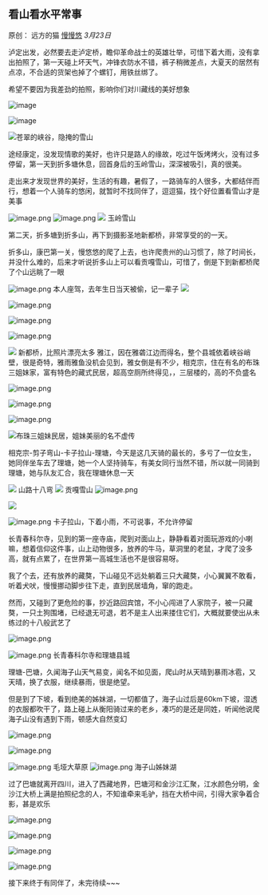 ## 看山看水平常事

原创： 远方的猫 [慢慢悠](javascript:void(0);) *3月23日*



泸定出发，必然要去走泸定桥，瞻仰革命战士的英雄壮举，可惜下着大雨，没有拿出拍照了，第一天碰上坏天气，冲锋衣防水不错，裤子稍微差点，大夏天的居然有点凉，不合适的货架也掉了个螺钉，用铁丝绑了。

 希望不要因为我差劲的拍照，影响你们对川藏线的美好想象

![image](http://upload-images.jianshu.io/upload_images/6273500-af36163ef5249060?imageMogr2/auto-orient/strip%7CimageView2/2/w/1240)

![image](http://upload-images.jianshu.io/upload_images/6273500-82ea67bee4870d80?imageMogr2/auto-orient/strip%7CimageView2/2/w/1240)

![苍翠的峡谷，隐掩的雪山](https://upload-images.jianshu.io/upload_images/6273500-9715cd2a5978b7a9.png?imageMogr2/auto-orient/strip%7CimageView2/2/w/1240)

途经康定，没发现情歌的美好，也许只是路人的缘故，吃过午饭烤烤火，没有过多停留，第一天到折多塘休息，回首身后的玉岭雪山，深深被吸引，真的很美。

走出来才发现世界的美好，生活的有趣，暑假了，一路骑车的人很多，大都结伴而行，想着一个人骑车的悠闲，就暂时不找同伴了，逗逗猫，找个好位置看雪山才是美事

![image.png](https://upload-images.jianshu.io/upload_images/6273500-9ee5385d6b6aab28.png?imageMogr2/auto-orient/strip%7CimageView2/2/w/1240)
![image.png](https://upload-images.jianshu.io/upload_images/6273500-7d167b2f7ed77127.png?imageMogr2/auto-orient/strip%7CimageView2/2/w/1240)
![](https://upload-images.jianshu.io/upload_images/6273500-9a11faab7f60221b.png?imageMogr2/auto-orient/strip%7CimageView2/2/w/1240)
玉岭雪山

第二天，折多塘到折多山，再下到摄影圣地新都桥，非常享受的的一天。

折多山，康巴第一关，慢悠悠的爬了上去，也许爬贵州的山习惯了，除了时间长，并没什么难的，后来才听说折多山上可以看贡嘎雪山，可惜了，倒是下到新都桥爬了个山远眺了一眼

![image.png](https://upload-images.jianshu.io/upload_images/6273500-bea057d76a81c2a0.png?imageMogr2/auto-orient/strip%7CimageView2/2/w/1240)
本人座驾，去年生日当天被偷，记一辈子
![](https://upload-images.jianshu.io/upload_images/6273500-747292e456ebd07d.png?imageMogr2/auto-orient/strip%7CimageView2/2/w/1240)

![image.png](https://upload-images.jianshu.io/upload_images/6273500-c34bd5ee54506dee.png?imageMogr2/auto-orient/strip%7CimageView2/2/w/1240)

![image.png](https://upload-images.jianshu.io/upload_images/6273500-f9964595fed8dfd6.png?imageMogr2/auto-orient/strip%7CimageView2/2/w/1240)

![image.png](https://upload-images.jianshu.io/upload_images/6273500-915b55c1750257cb.png?imageMogr2/auto-orient/strip%7CimageView2/2/w/1240)

![](https://upload-images.jianshu.io/upload_images/6273500-0994040f839694f0.png?imageMogr2/auto-orient/strip%7CimageView2/2/w/1240)
新都桥，比照片漂亮太多
雅江，因在雅砻江边而得名，整个县城依着峡谷峭壁，很是奇特，雅雨雅鱼没机会见到，雅女倒是有不少，相克宗，住在有名的布珠三姐妹家，富有特色的藏式民居，超高空厕所终得见，，三层楼的，高的不负盛名

![image.png](https://upload-images.jianshu.io/upload_images/6273500-ebd34f17eeadf1a5.png?imageMogr2/auto-orient/strip%7CimageView2/2/w/1240)

![image.png](https://upload-images.jianshu.io/upload_images/6273500-a292df3dc0ba6314.png?imageMogr2/auto-orient/strip%7CimageView2/2/w/1240)

![image.png](https://upload-images.jianshu.io/upload_images/6273500-c87eca8a422081ea.png?imageMogr2/auto-orient/strip%7CimageView2/2/w/1240)

![布珠三姐妹民居，姐妹美丽的名不虚传](https://upload-images.jianshu.io/upload_images/6273500-05b2afb00704c540.png?imageMogr2/auto-orient/strip%7CimageView2/2/w/1240)

相克宗-剪子弯山-卡子拉山-理塘，今天是这几天骑的最长的，多亏了一位女生，她同伴坐车去了理塘，她一个人坚持骑车，有美女同行当然不错，所以就一同骑到理塘，她与队友汇合，我在理塘休息一天

![](https://upload-images.jianshu.io/upload_images/6273500-b59f5082c6f6a950.png?imageMogr2/auto-orient/strip%7CimageView2/2/w/1240)
山路十八弯
![](https://upload-images.jianshu.io/upload_images/6273500-dc7ece9699e44e78.png?imageMogr2/auto-orient/strip%7CimageView2/2/w/1240)
贡嘎雪山
![image.png](https://upload-images.jianshu.io/upload_images/6273500-c7bc4cadedc4b9ea.png?imageMogr2/auto-orient/strip%7CimageView2/2/w/1240)

![](https://upload-images.jianshu.io/upload_images/6273500-a5efdfee7a71cbc4.png?imageMogr2/auto-orient/strip%7CimageView2/2/w/1240)

![image.png](https://upload-images.jianshu.io/upload_images/6273500-84f3f2a36b69d34f.png?imageMogr2/auto-orient/strip%7CimageView2/2/w/1240)
卡子拉山，下着小雨，不可说事，不允许停留

长青春科尔寺，见到的第一座寺庙，爬到对面山上，静静看着对面玩游戏的小喇嘛，想着信仰这件事，山上动物很多，放养的牛马，草洞里的老鼠，才爬了没多高，就有点累了，在世界第一高城生活也不是很容易呀。

我了个去，还有放养的藏獒，下山碰见不远处躺着三只大藏獒，小心翼翼不敢看，听着犬吠，慢慢挪动脚步往下走，直到民居墙角，窜的跑走。

 然而，又碰到了更危险的事，抄近路回宾馆，不小心闯进了人家院子，被一只藏獒，一只土狗围堵，已经退无可退，若不是主人出来搂住它们，大概就要使出从未练过的十八般武艺了

![image.png](https://upload-images.jianshu.io/upload_images/6273500-ceed584ea4615de3.png?imageMogr2/auto-orient/strip%7CimageView2/2/w/1240)

![image.png](https://upload-images.jianshu.io/upload_images/6273500-2ab5c8a5c4ddf76b.png?imageMogr2/auto-orient/strip%7CimageView2/2/w/1240)
长青春科尔寺和理塘县城

理塘-巴塘，久闻海子山天气易变，闻名不如见面，爬山时从天晴到暴雨冰雹，又天晴，换了衣服，继续暴雨，很是绝望。

但是到了下坡，看到绝美的姊妹湖，一切都值了，海子山过后是60km下坡，湿透的衣服都吹干了，路上碰上从衡阳骑过来的老乡，凑巧的是还是同姓，听闻他说爬海子山没有遇到下雨，顿感大自然变幻

![image.png](https://upload-images.jianshu.io/upload_images/6273500-ebcd6b77e1733291.png?imageMogr2/auto-orient/strip%7CimageView2/2/w/1240)

![image.png](https://upload-images.jianshu.io/upload_images/6273500-2f528de5cd4d360a.png?imageMogr2/auto-orient/strip%7CimageView2/2/w/1240)

![image.png](https://upload-images.jianshu.io/upload_images/6273500-9e6a5b53eeffb963.png?imageMogr2/auto-orient/strip%7CimageView2/2/w/1240)
毛垭大草原
![image.png](https://upload-images.jianshu.io/upload_images/6273500-0d3df91616acdfd8.png?imageMogr2/auto-orient/strip%7CimageView2/2/w/1240)
海子山姊妹湖

过了巴塘就离开四川，进入了西藏地界，巴塘河和金沙江汇聚，江水颜色分明，金沙江大桥上满是拍照纪念的人，不知谁牵来毛驴，挡在大桥中间，引得大家争着合影，甚是欢乐

![image.png](https://upload-images.jianshu.io/upload_images/6273500-887abcd3809fbc41.png?imageMogr2/auto-orient/strip%7CimageView2/2/w/1240)

![image.png](https://upload-images.jianshu.io/upload_images/6273500-00a714e0c9bd86b2.png?imageMogr2/auto-orient/strip%7CimageView2/2/w/1240)

![image.png](https://upload-images.jianshu.io/upload_images/6273500-3d632c912852a5b2.png?imageMogr2/auto-orient/strip%7CimageView2/2/w/1240)

![image.png](https://upload-images.jianshu.io/upload_images/6273500-be00e81d3a3a72a8.png?imageMogr2/auto-orient/strip%7CimageView2/2/w/1240)

接下来终于有同伴了，未完待续~~~

